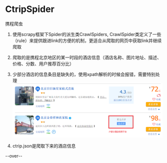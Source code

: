 # CtripSpider
携程爬虫

1. 使用scrapy框架下Spider的派生类CrawlSpiders, CrawlSpider类定义了一些（rule）来提供跟进link的方便的机制，更适合从爬取的网页中获取link并继续爬取

2. 爬取的是携程北京地区的某一时段的酒店信息（酒店名称、图片地址、描述、价格、分数、用户推荐百分比）

3. 少部分酒店的信息条目是缺失的，使用xpath解析的时候会报错，需要特别处理
![图片](/img/show.png)

4. ctrip.json是爬取下来的酒店信息

--over--
